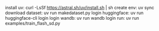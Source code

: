 install uv:
curl -LsSf https://astral.sh/uv/install.sh | sh
create env:
uv sync
download dataset:
uv run makedataset.py
login huggingface:
uv run huggingface-cli login
login wandb:
uv run wandb login
run:
uv run examples/train_flash_sd.py

